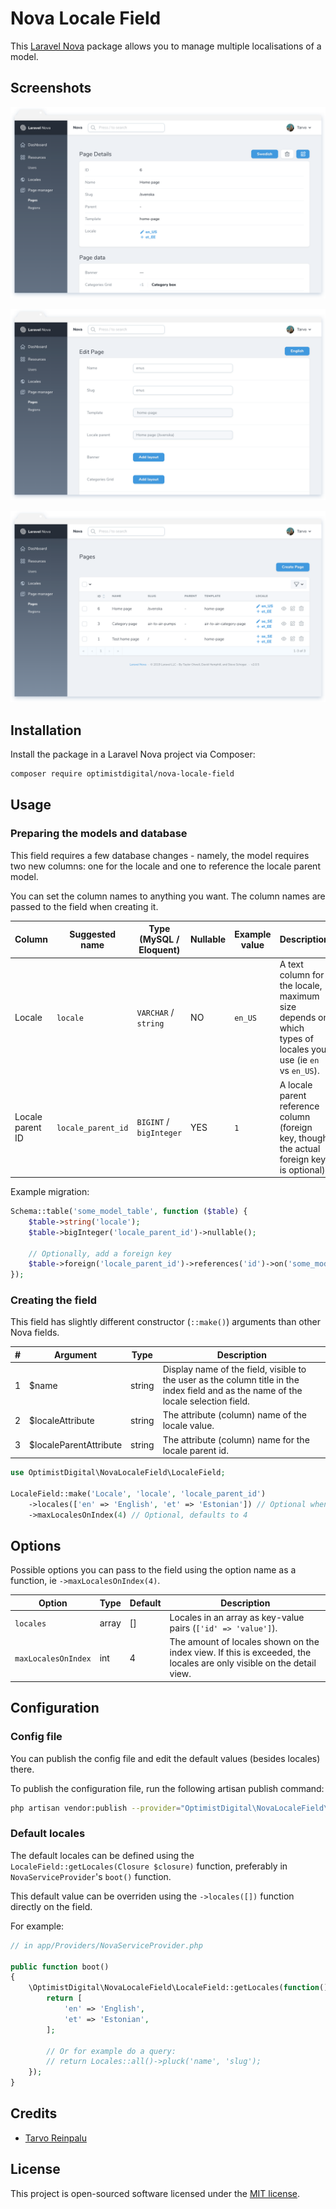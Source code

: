 # Nova Locale Field

This [Laravel Nova](https://nova.laravel.com) package allows you to manage multiple localisations of a model.

## Screenshots

![Detail View](docs/detail.png)

![Form View](docs/form.png)

![Index View](docs/index.png)

## Installation

Install the package in a Laravel Nova project via Composer:

```bash
composer require optimistdigital/nova-locale-field
```

## Usage

### Preparing the models and database

This field requires a few database changes - namely, the model requires two new columns: one for the locale and one to reference the locale parent model.

You can set the column names to anything you want. The column names are passed to the field when creating it.

| Column           | Suggested name     | Type (MySQL / Eloquent) | Nullable | Example value | Description                                                                                                |
| ---------------- | ------------------ | ----------------------- | -------- | ------------- | ---------------------------------------------------------------------------------------------------------- |
| Locale           | `locale`           | `VARCHAR` / `string`    | NO       | `en_US`       | A text column for the locale, maximum size depends on which types of locales you use (ie `en` vs `en_US`). |
| Locale parent ID | `locale_parent_id` | `BIGINT` / `bigInteger` | YES      | `1`           | A locale parent reference column (foreign key, though the actual foreign key is optional)                  |

Example migration:

```php
Schema::table('some_model_table', function ($table) {
    $table->string('locale');
    $table->bigInteger('locale_parent_id')->nullable();

    // Optionally, add a foreign key
    $table->foreign('locale_parent_id')->references('id')->on('some_model_table');
});
```

### Creating the field

This field has slightly different constructor (`::make()`) arguments than other Nova fields.

| #   | Argument                | Type   | Description                                                                                                                          |
| --- | ----------------------- | ------ | ------------------------------------------------------------------------------------------------------------------------------------ |
| 1   | \$name                  | string | Display name of the field, visible to the user as the column title in the index field and as the name of the locale selection field. |
| 2   | \$localeAttribute       | string | The attribute (column) name of the locale value.                                                                                     |
| 3   | \$localeParentAttribute | string | The attribute (column) name for the locale parent id.                                                                                |

```php
use OptimistDigital\NovaLocaleField\LocaleField;

LocaleField::make('Locale', 'locale', 'locale_parent_id')
    ->locales(['en' => 'English', 'et' => 'Estonian']) // Optional when you've set a default
    ->maxLocalesOnIndex(4) // Optional, defaults to 4
```

## Options

Possible options you can pass to the field using the option name as a function, ie `->maxLocalesOnIndex(4)`.

| Option              | Type  | Default | Description                                                                                                          |
| ------------------- | ----- | ------- | -------------------------------------------------------------------------------------------------------------------- |
| `locales`           | array | []      | Locales in an array as key-value pairs (`['id' => 'value']`).                                                        |
| `maxLocalesOnIndex` | int   | 4       | The amount of locales shown on the index view. If this is exceeded, the locales are only visible on the detail view. |

## Configuration

### Config file

You can publish the config file and edit the default values (besides locales) there.

To publish the configuration file, run the following artisan publish command:

```bash
php artisan vendor:publish --provider="OptimistDigital\NovaLocaleField\FieldServiceProvider" --tag="config"
```

### Default locales

The default locales can be defined using the `LocaleField::getLocales(Closure $closure)` function, preferably in `NovaServiceProvider`'s `boot()` function.

This default value can be overriden using the `->locales([])` function directly on the field.

For example:

```php
// in app/Providers/NovaServiceProvider.php

public function boot()
{
    \OptimistDigital\NovaLocaleField\LocaleField::getLocales(function() {
        return [
            'en' => 'English',
            'et' => 'Estonian',
        ];

        // Or for example do a query:
        // return Locales::all()->pluck('name', 'slug');
    });
}
```

## Credits

- [Tarvo Reinpalu](https://github.com/Tarpsvo)

## License

This project is open-sourced software licensed under the [MIT license](LICENSE.md).
